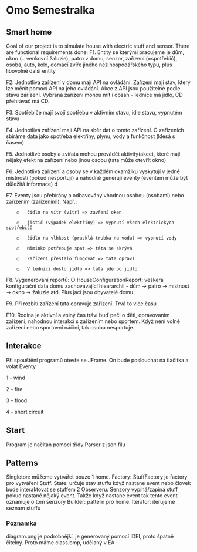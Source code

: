 # Omo Semestralka



## Smart home

Goal of our project is to simulate house with electric stuff and sensor. 
There are functional requirements done:
F1.	Entity se kterými pracujeme je dům, okno (+ venkovní žaluzie), patro v domu, senzor, zařízení (=spotřebič), osoba, auto, kolo, domácí zvíře jiného než hospodářského typu, plus libovolné další entity

F2.	Jednotlivá zařízení v domu mají API na ovládání. Zařízení mají stav, který lze měnit pomocí API na jeho ovládání. Akce z API jsou použitelné podle stavu zařízení. Vybraná zařízení mohou mít i obsah - lednice má jídlo, CD přehrávač má CD.

F3.	Spotřebiče mají svojí spotřebu v aktivním stavu, idle stavu, vypnutém stavu

F4.	Jednotlivá zařízení mají API na sběr dat o tomto zařízení. O zařízeních sbíráme data jako spotřeba elektřiny, plynu, vody a funkčnost (klesá s časem)

F5.	Jednotlivé osoby a zvířata mohou provádět aktivity(akce), které mají nějaký efekt na zařízení nebo jinou osobu (tata může otevřít okno)

F6.	Jednotlivá zařízení a osoby se v každém okamžiku vyskytují v jedné místnosti (pokud nesportují) a náhodně generují eventy (eventem může být důležitá informace) d

F7.	Eventy jsou přebírány a odbavovány vhodnou osobou (osobami) nebo zařízením (zařízeními). Např.:
        
        ○	čidlo na vítr (vítr) => zavření oken
        
        ○	jistič (výpadek elektřiny) => vypnutí všech elektrických spotřebičů
        
        ○	čidlo na vlhkost (prasklá trubka na vodu) => vypnutí vody
        
        ○   Miminko potřebuje spat => táta se skrývá
        
        ○	Zařízení přestalo fungovat => tata opraví 
        
        ○	V lednici došlo jídlo => tata jde po jidlo

F8.	Vygenerování reportů:
        ○	HouseConfigurationReport: veškerá konfigurační data domu zachovávající hieararchii - dům -> patro -> místnost -> okno -> žaluzie atd. Plus jací jsou obyvatelé domu.
        

F9.	Při rozbití zařízení tata opravuje zařizení. Trvá to vice času

F10.	Rodina je aktivní a volný čas tráví buď peči o děti, opravovaním zařizení, nahodnou interakci s zařizením nebo sportem. Když není volné zařízení nebo sportovní náčiní, tak osoba nesportuje.
  

## Interakce

Při spouštění programů otevře se JFrame. On bude poslouchat na tlačitka a volat Eventy

1 - wind

2 - fire

3 - flood

4 - short circuit

## Start

Program je načitan pomoci třidy Parser z json filu

## Patterns

Singleton: můžeme vytvářet pouze 1 home.
Factory: StuffFactory je factory pro vytváření Stuff.
State: určuje stav stuffu když nastane event nebo človek bude 
interaktovat se stuffem
2 Observeru: Senzory vypíná/zapíná stuff pokud nastané nějaký 
event. Takže když nastane event tak tento event oznamuje o tom 
senzory
Builder: pattern pro home.
Iterator: iterujeme seznam stuffu 

### Poznamka
diagram.png je podrobnější, je generovaný pomocí IDEI, proto špatně čitelný. Proto máme class.bmp, udělaný v EA
